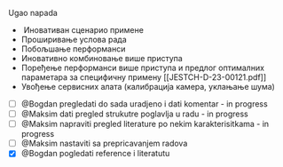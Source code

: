 Ugao napada
-    Иновативан сценарио примене  
-   Проширивање услова рада  
-   Побољшање перформанси  
-   Иновативно комбиновање више приступа  
-   Поређење перформанси више приступа и предлог оптималних параметара за специфичну примену [[JESTCH-D-23-00121.pdf]]
-   Увођење сервисних алата (калибрација камера, уклањање шума)


- [ ]  @Bogdan pregledati do sada uradjeno i dati komentar - in progress
- [ ]  @Maksim dati pregled strukutre poglavlja u radu - in progress
- [ ]  @Maksim napraviti pregled literature po nekim karakterisitkama - in progress
- [ ] @Maksim nastaviti sa prepricavanjem radova
- [x] @Bogdan pogledati reference i literatutu